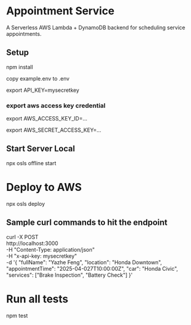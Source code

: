 # Appointment Service

A Serverless AWS Lambda + DynamoDB backend for scheduling service appointments.

## Setup
npm install

copy example.env to .env

export API_KEY=mysecretkey

### export aws access key credential
export AWS_ACCESS_KEY_ID=…

export AWS_SECRET_ACCESS_KEY=…

## Start Server Local 
npx osls offline start

# Deploy to AWS
npx osls deploy

## Sample curl commands to hit the endpoint
 curl -X POST \
  http://localhost:3000 \
  -H "Content-Type: application/json" \
  -H "x-api-key: mysecretkey" \
  -d '{
    "fullName": "Yazhe Feng",
    "location": "Honda Downtown",
    "appointmentTime": "2025-04-027T10:00:00Z",
    "car": "Honda Civic",
    "services": ["Brake Inspection", "Battery Check"]
  }'


# Run all tests
npm test
